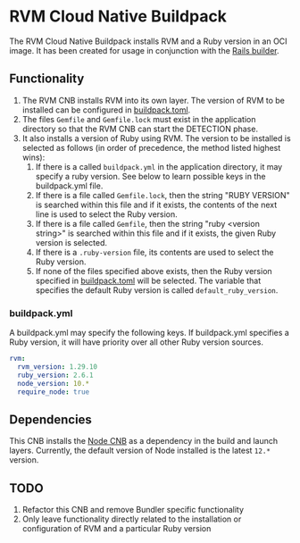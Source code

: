 # RVM Cloud Native Buildpack

The RVM Cloud Native Buildpack installs RVM and a Ruby version in an OCI image. It has been created for usage in conjunction with the [Rails builder](https://github.com/avarteqgmbh/rails-builder-cnb).

## Functionality

1. The RVM CNB installs RVM into its own layer. The version of RVM to be installed can be configured in [buildpack.toml](buildpack.toml).
1. The files `Gemfile` and `Gemfile.lock` must exist in the application directory so that the RVM CNB can start the DETECTION phase.
1. It also installs a version of Ruby using RVM. The version to be installed is selected as follows (in order of precedence, the method listed highest wins):
    1. If there is a called `buildpack.yml` in the application directory, it may specify a ruby version. See below to learn possible keys in the buildpack.yml file.
    1. If there is a file called `Gemfile.lock`, then the string "RUBY VERSION" is searched within this file and if it exists, the contents of the next line is used to select the Ruby version.
    1. If there is a file called `Gemfile`, then the string "ruby \<version string\>" is searched within this file and if it exists, the given Ruby version is selected.
    1. If there is a `.ruby-version` file, its contents are used to select the Ruby version.
    1. If none of the files specified above exists, then the Ruby version specified in [buildpack.toml](buildpack.toml) will be selected. The variable that specifies the default Ruby version is called `default_ruby_version`.

### buildpack.yml

A buildpack.yml may specify the following keys. If buildpack.yml specifies a Ruby version, it will have priority over all other Ruby version sources.

```yaml
rvm:
  rvm_version: 1.29.10
  ruby_version: 2.6.1
  node_version: 10.*
  require_node: true
```

## Dependencies

This CNB installs the [Node CNB](https://github.com/paketo-buildpacks/node-engine) as a dependency in the build and launch layers. Currently, the default version of Node installed is the latest `12.*` version.

## TODO

1. Refactor this CNB and remove Bundler specific functionality
1. Only leave functionality directly related to the installation or configuration of RVM and a particular Ruby version
